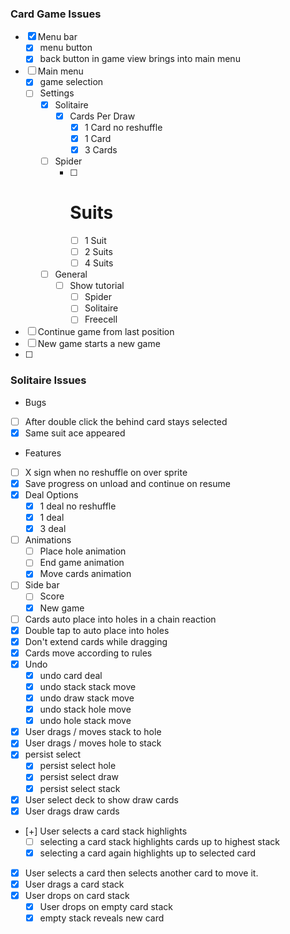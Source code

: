 ### Card Game Issues

- [x] Menu bar
  -  [x] menu button
  -  [x] back button in game view brings into main menu
- [ ] Main menu
   - [x] game selection
   - [ ] Settings
     - [x] Solitaire
       - [x] Cards Per Draw
            - [x] 1 Card no reshuffle
            - [x] 1 Card
            - [x] 3 Cards
     - [ ] Spider
       - [ ] # Suits
         - [ ] 1 Suit
         - [ ] 2 Suits
         - [ ] 4 Suits
     - [ ] General
       - [ ] Show tutorial
         - [ ] Spider
         - [ ] Solitaire
         - [ ] Freecell
- [ ] Continue game from last position
- [ ] New game starts a new game
- [ ] 

### Solitaire Issues
* Bugs
- [ ] After double click the behind card stays selected
- [x] Same suit ace appeared

* Features
- [ ] X sign when no reshuffle on over sprite
- [x] Save progress on unload and continue on resume
- [x] Deal Options
  - [x] 1 deal no reshuffle
  - [x] 1 deal 
  - [x] 3 deal
- [ ] Animations
  - [ ] Place hole animation
  - [ ] End game animation
  - [x] Move cards animation
- [ ] Side bar
  - [ ] Score
  - [x] New game
- [ ] Cards auto place into holes in a chain reaction
- [x] Double tap to auto place into holes
- [x] Don't extend cards while dragging
- [x] Cards move according to rules
- [x] Undo
   - [x] undo card deal
   - [x] undo stack stack move
   - [x] undo draw stack move
   - [x] undo stack hole move
   - [x] undo hole stack move
- [x] User drags / moves stack to hole
- [x] User drags / moves hole to stack
- [x] persist select
  - [x] persist select hole
  - [x] persist select draw
  - [x] persist select stack
- [x] User select deck to show draw cards
- [x] User drags draw cards
- [+] User selects a card stack highlights
  - [ ] selecting a card stack highlights cards up to highest stack
  - [x] selecting a card  again highlights up to selected card
- [x] User selects a card then selects another card to move it.
- [x] User drags a card stack
- [x] User drops on card stack
  - [x] User drops on empty card stack
  - [x] empty stack reveals new card
